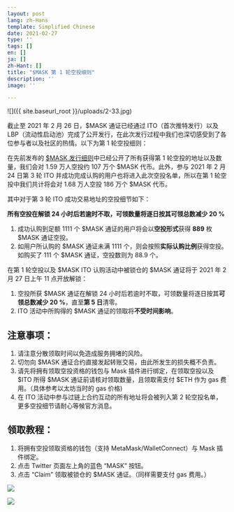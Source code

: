 ```yaml
---
layout: post
lang: zh-Hans
template: Simplified Chinese
date: 2021-02-27
type: ''
tags: []
en: []
ja: []
zh-Hant: []
title: "$MASK 第 1 轮空投细则"
description: ''
image: ''

---
```

![]({{ site.baseurl_root }}/uploads/2-33.jpg)

截止至 2021 年 2 月 26 日，$MASK 通证已经通过 ITO（首次推特发行）以及 LBP（流动性启动池）完成了公开发行，在此次发行过程中我们也深切感受到了各位参与者以及社区的热情。以下为第 1 轮空投细则：

在先前发布的 [$MASK 发行细则](https://news.mask.io/zh-Hans/2021/02/17/mask)中已经公开了所有获得第 1 轮空投的地址以及数量，我们会对 1.59 万人空投约 107 万个 $MASK 代币。此外，参与 2021 年 2 月 24 日第 3 轮 ITO 并成功完成认购的用户也将进入此次空投名单，所以在第 1 轮空投中我们共计将会对 1.68 万人空投 186 万个 $MASK 代币。

其中对于第 3 轮 ITO 成功交易地址的空投细节如下：

**所有空投在解锁 24 小时后若逾时不取，可领数量将逐日按其可领总数减少 20 %**

1. 成功认购到足额 1111 个 $MASK 通证的用户将会以**空投形式**获得 **889** 枚 $MASK 通证空投。
2. 如用户所认购的 $MASK 通证未满 1111 个，则会按照**实际认购比例**获得空投。如购买了 111 个 $MASK 通证，空投数则为 88.9 个。

在第 1 轮空投以及 $MASK ITO 认购活动中被锁仓的 $MASK 通证将于 2021 年 2 月 27 日上午 11 点开放解锁：

1. 空投所获 $MASK 通证在解锁 24 小时后若逾时不取，可领数量将逐日按其**可领总数减少 20 %**，直至**第 5 日**清零。
2. ITO 活动中所购得的 $MASK 通证的领取将**不受时间影响**。

## **注意事项：**

1. 请注意分散领取时间以免造成服务拥堵的风险。
2. 切勿向 $MASK 通证合约直接发起转账交易，由此所发生的损失概不负责。
3. 请先将拥有领取空投资格的钱包与 Mask 插件进行绑定，在领取空投以及 $ITO 所得 $MASK 通证前请核对领取数量，且领取需支付 $ETH 作为 gas 费用。（具体参考以太坊当时的 gas 价格)
4. 在 ITO 活动中参与过链上合约互动的所有地址将会被列入第 2 轮空投名单，更多空投细节请耐心等候官方消息。

## **领取教程：**

1. 将拥有空投领取资格的钱包（支持 MetaMask/WalletConnect）与 Mask 插件绑定。
2. 点击 Twitter 页面左上角的蓝色 “MASK” 按钮。
3. 点击 “Claim” 领取被锁仓的 $MASK 通证。（同样需要支付 gas 费用。）

![](https://assets.matters.news/embed/5ae3e6f3-f9a2-4423-bf78-a37c404234a4.png)

![](https://assets.matters.news/embed/4238be43-55d4-4547-b188-424859e57a35.png)